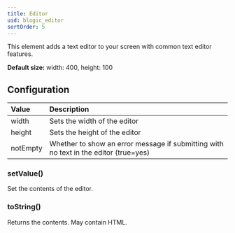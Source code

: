 ```yaml
---
title: Editor
uid: blogic_editor
sortOrder: 5
---
```


This element adds a text editor to your screen with common text editor features.

**Default size:** width: 400, height: 100

## Configuration

| Value         | Description                   |
|:--------------|:------------------------------|
| width         | Sets the width of the editor  |
| height        | Sets the height of the editor |
| notEmpty      | Whether to show an error message if submitting with no text in the editor (true=yes) |

### setValue()

Set the contents of the editor.

### toString()

Returns the contents. May contain HTML.
